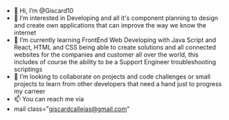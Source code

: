 - 👋 Hi, I’m @Giscard10
- 👀 I’m interested in Developing and all it's component planning to design and create own applications that can improve the way we know the internet
- 🌱 I’m currently learning FrontEnd Web Developing with Java Script and React, HTML and CSS being able to create solutions and all connected websites for the companies
 and customer all over the world, this includes of course the ability to be a Support Engineer troubleshooting scriptings
- 💞️ I’m looking to collaborate on projects and code challenges or small projects to learn from other developers that need a hand just to progress my carreer
- 📫 You can reach me via
- mail class="giscardcallejas@gmail.com"

<!---
Giscard10/Giscard10 is a ✨ special ✨ repository because its `README.md` (this file) appears on your GitHub profile.
You can click the Preview link to take a look at your changes.
--->
